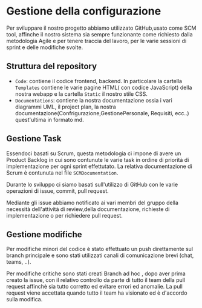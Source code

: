 # Gestione della configurazione
Per sviluppare il nostro progetto abbiamo utilizzato GitHub,usato come SCM tool, affinche il nostro sistema sia sempre funzionante come richiesto dalla metodologia Agile e per tenere traccia del lavoro, per le varie sessioni di sprint e delle modifiche svolte.

## Struttura del repository
- `Code`: contiene il codice frontend, backend. In particolare la cartella `Templates` contiene le varie pagine HTML( con codice JavaScript) della nostra webapp e la cartella `Static` il nostro stile CSS.
- `Documentations`: contiene la nostra documentazione ossia i vari diagrammi UML, il project plan, la nostra documentazione(Confrigurazione,GestionePersonale, Requisiti, ecc..) quest'ultima in formato md.

## Gestione Task
Essendoci basati su Scrum, questa metodologia ci impone di avere un Product Backlog in cui sono contunute le varie task in ordine di priorità di implementazione per ogni sprint effettutato. La relativa documentazione di Scrum è contunuta nel file `SCMDocumentation`.

Durante lo sviluppo ci siamo basati sull'utilizzo di GitHub con le varie operazioni di issue, commit, pull request.

Mediante gli issue abbiamo notificato ai vari membri del gruppo della necessità dell'attività di review,della documentazione, richieste di implementazione o per richiedere pull request.

## Gestione modifiche
Per modifiche minori del codice è stato effettuato un push direttamente sul branch principale e sono stati utilizzati canali di comunicazione brevi (chat, teams, ..).

Per modifiche critiche sono stati creati Branch ad hoc , dopo aver prima creato la issue, con il relativo controllo da parte di tutto il team della pull request affinchè sia tutto corretto ed evitare errori ed anomalie. La pull request viene accettata quando tutto il team ha visionato ed è d'accordo sulla modifica.
